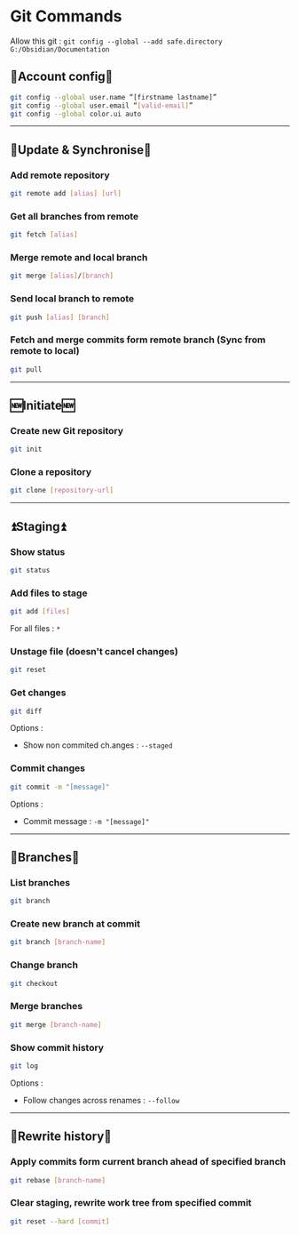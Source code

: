 # Git Commands

Allow this git : ``git config --global --add safe.directory G:/Obsidian/Documentation``

## 👤Account config👤

```bash
git config --global user.name “[firstname lastname]”
git config --global user.email “[valid-email]”
git config --global color.ui auto
```

---

## 🔄Update & Synchronise🔄

### Add remote repository

```bash
git remote add [alias] [url]
```

### Get all branches from remote

```bash
git fetch [alias]
```

### Merge remote and local branch

```bash
git merge [alias]/[branch]
```

### Send local branch to remote

```bash
git push [alias] [branch]
```

### Fetch and merge commits form remote branch (Sync from remote to local)

```bash
git pull
```

---

## 🆕Initiate🆕

### Create new Git repository

```bash
git init
```

### Clone a repository

```bash
git clone [repository-url]
```

---

## ⏫Staging⏫

### Show status

```bash
git status
```

### Add files to stage

```bash
git add [files]
```

For all files : ``*``

### Unstage file (doesn't cancel changes)

```bash
git reset
```

### Get changes

```bash
git diff
```

Options :

- Show non commited ch.anges : ``--staged``

### Commit changes

```bash
git commit -m "[message]"
```

Options :

- Commit message : ``-m "[message]"``

---

## 🔀Branches🔀

### List branches

```bash
git branch
```

### Create new branch at commit

```bash
git branch [branch-name]
```

### Change branch

```bash
git checkout
```

### Merge branches

```bash
git merge [branch-name]
```

### Show commit history

```bash
git log
```

Options :

- Follow changes across renames : ``--follow``

---

## 📜Rewrite history📜

### Apply commits form current branch ahead of specified branch

```bash
git rebase [branch-name]
```

### Clear staging, rewrite work tree from specified commit

```bash
git reset --hard [commit]
```
